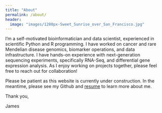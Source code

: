 ```yaml
---
title: "About"
permalink: /about/
header:
  image: "images/1280px-Sweet_Sunrise_over_San_Francisco.jpg"
---
```


I’m a self-motivated bioinformatician and data scientist, experienced in scientific Python and R programming. I have worked on cancer and rare Mendelian disease genomics, biomarker operations, and data infrastructure. I have hands-on experience with next-generation sequencing experiments, specifically RNA-Seq, and differential gene expression analysis. As I enjoy working on projects together, please feel free to reach out for collaboration! 

Please be patient as this website is currently under construction. In the meantime, please see my Github and [resume](https://jsacco1.github.io/James_Sacco_resume.pdf/) to learn more about me.

Thank you,

James
